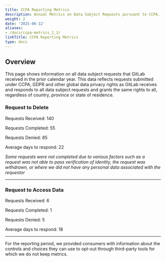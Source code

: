 ```yaml
---
title: CCPA Reporting Metrics
description: Annual Metrics on Data Subject Requests pursuant to CCPA.
weight: 2
date: '2025-06-12'
aliases:
- /docs/ccpa-metrics_1_1/
linkTitle: CCPA Reporting Metrics
type: docs
---
```


## Overview

This page shows information on all data subject requests that GitLab received in the prior calendar year. This data reflects requests submitted under CCPA, GDPR and other global data privacy rights as GitLab receives and responds to all data subject requests and grants the same rights to all, regardless of country, province or state of residence.

### Request to Delete

Requests Received:  140

Requests Completed: 55

Requests Denied:     85

Average days to respond:  22

*Some requests were not completed due to various factors such as a request was not able to pass verification of identity, the request was withdrawn, or where we did not have any personal data associated with the requestor*

---

### Request to Access Data

Requests Received:   6

Requests Completed:  1

Requests Denied:     5

Average days to respond:  18

---

For the reporting period, we provided consumers with information about the controls and choices they can use to opt-out through third-party tools for which we do not keep metrics.
